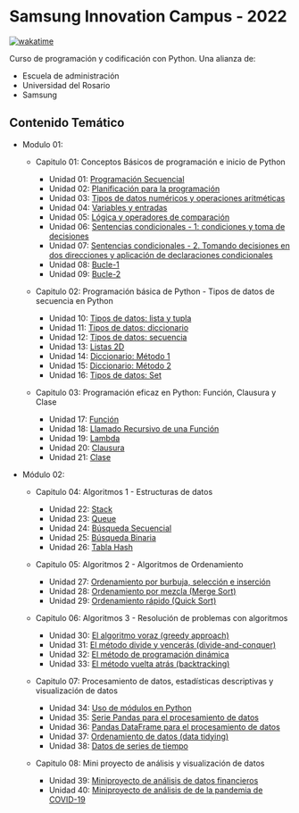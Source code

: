 # Samsung Innovation Campus - 2022

[![wakatime](https://wakatime.com/badge/user/8ef73281-6d0a-4758-af11-fd880ca3009c/project/eae23555-57f7-45b5-95e9-0e15c0a6ce4a.svg?style=for-the-badge)](https://wakatime.com/badge/user/8ef73281-6d0a-4758-af11-fd880ca3009c/project/eae23555-57f7-45b5-95e9-0e15c0a6ce4a)

Curso de programación y codificación con Python. Una alianza de:

- Escuela de administración
- Universidad del Rosario
- Samsung

## Contenido Temático

- Modulo 01:
  - Capitulo 01: Conceptos Básicos de programación e inicio de Python
    - Unidad 01: [Programación Secuencial](./Modulo_01/Capitulo_01/Unidad_01.ipynb)
    - Unidad 02: [Planificación para la programación](./Modulo_01/Capitulo_01/Unidad_02.ipynb)
    - Unidad 03: [Tipos de datos numéricos y operaciones aritméticas](./Modulo_01/Capitulo_01/Unidad_03.ipynb)
    - Unidad 04: [Variables y entradas](./Modulo_01/Capitulo_01/Unidad_04.ipynb)
    - Unidad 05: [Lógica y operadores de comparación](./Modulo_01/Capitulo_01/Unidad_05.ipynb)
    - Unidad 06: [Sentencias condicionales - 1: condiciones y toma de decisiones](./Modulo_01/Capitulo_01/Unidad_06.ipynb)
    - Unidad 07: [Sentencias  condicionales - 2. Tomando decisiones en dos direcciones y aplicación de declaraciones condicionales](./Modulo_01/Capitulo_01/Unidad_07.ipynb)
    - Unidad 08: [Bucle-1](./Modulo_01/Capitulo_01/Unidad_08.ipynb)
    - Unidad 09: [Bucle-2](./Modulo_01/Capitulo_01/Unidad_09.ipynb)

  - Capitulo 02: Programación básica de Python - Tipos de datos de secuencia en Python
    - Unidad 10: [Tipos de datos: lista y tupla](./Modulo_01/Capitulo_02/Unidad_10.ipynb)
    - Unidad 11: [Tipos de datos: diccionario](./Modulo_01/Capitulo_02/Unidad_11.ipynb)
    - Unidad 12: [Tipos de datos: secuencia](./Modulo_01/Capitulo_02/Unidad_12.ipynb)
    - Unidad 13: [Listas 2D](./Modulo_01/Capitulo_02/Unidad_13.ipynb)
    - Unidad 14: [Diccionario: Método 1](./Modulo_01/Capitulo_02/Unidad_14.ipynb)
    - Unidad 15: [Diccionario: Método 2](./Modulo_01/Capitulo_02/Unidad_15.ipynb)
    - Unidad 16: [Tipos de datos: Set](./Modulo_01/Capitulo_02/Unidad_16.ipynb)

  - Capitulo 03: Programación eficaz en Python: Función, Clausura y Clase
    - Unidad 17: [Función](./Modulo_01/Capitulo_03/Unidad_17.ipynb)
    - Unidad 18: [Llamado Recursivo de una Función](./Modulo_01/Capitulo_03/Unidad_18.ipynb)
    - Unidad 19: [Lambda](./Modulo_01/Capitulo_03/Unidad_19.ipynb)
    - Unidad 20: [Clausura](./Modulo_01/Capitulo_03/Unidad_20.ipynb)
    - Unidad 21: [Clase](./Modulo_01/Capitulo_03/Unidad_21.ipynb)

- Módulo 02:
  - Capitulo 04: Algoritmos 1 - Estructuras de datos
    - Unidad 22: [Stack](./Modulo_02/Capitulo_04/Unidad_22.ipynb)
    - Unidad 23: [Queue](./Modulo_02/Capitulo_04/Unidad_23.ipynb)
    - Unidad 24: [Búsqueda Secuencial](./Modulo_02/Capitulo_04/Unidad_24.ipynb)
    - Unidad 25: [Búsqueda Binaria](./Modulo_02/Capitulo_04/Unidad_25.ipynb)
    - Unidad 26: [Tabla Hash](./Modulo_02/Capitulo_04/Unidad_26.ipynb)

  - Capitulo 05: Algoritmos 2 - Algoritmos de Ordenamiento
    - Unidad 27: [Ordenamiento por burbuja, selección e inserción](./Modulo_02/Capitulo_05/Unidad_27.ipynb)
    - Unidad 28: [Ordenamiento por mezcla (Merge Sort)](./Modulo_02/Capitulo_05/Unidad_28.ipynb)
    - Unidad 29: [Ordenamiento rápido (Quick Sort)](./Modulo_02/Capitulo_05/Unidad_29.ipynb)

  - Capitulo 06: Algoritmos 3 - Resolución de problemas con algoritmos
    - Unidad 30: [El algoritmo voraz (greedy approach)](./Modulo_02/Capitulo_06/Unidad_30.ipynb)
    - Unidad 31: [El método divide y vencerás (divide-and-conquer)](./Modulo_02/Capitulo_06/Unidad_31.ipynb)
    - Unidad 32: [El método de programación dinámica](./Modulo_02/Capitulo_06/Unidad_32.ipynb)
    - Unidad 33: [El método vuelta atrás (backtracking)](./Modulo_02/Capitulo_06/Unidad_33.ipynb)

  - Capitulo 07: Procesamiento de datos, estadísticas descriptivas y visualización de datos
    - Unidad 34: [Uso de módulos en Python](./Modulo_03/Capitulo_07/Unidad_34.ipynb)
    - Unidad 35: [Serie Pandas para el procesamiento de datos](./Modulo_03/Capitulo_07/Unidad_35.ipynb)
    - Unidad 36: [Pandas DataFrame para el procesamiento de datos](./Modulo_03/Capitulo_07/Unidad_36.ipynb)
    - Unidad 37: [Ordenamiento de datos (data tidying)](./Modulo_03/Capitulo_07/Unidad_37.ipynb)
    - Unidad 38: [Datos de series de tiempo](./Modulo_03/Capitulo_07/Unidad_38.ipynb)

  - Capitulo 08: Mini proyecto de análisis y visualización de datos
    - Unidad 39: [Miniproyecto de análisis de datos financieros](./Modulo_03/Capitulo_08/Unidad_39.ipynb)
    - Unidad 40: [Miniproyecto de análisis de de la pandemia de COVID-19](./Modulo_03/Capitulo_08/Unidad_40.ipynb)
